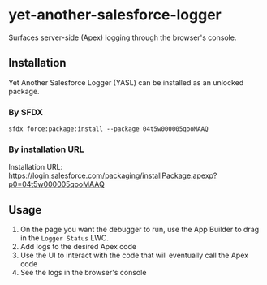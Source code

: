 # yet-another-salesforce-logger

Surfaces server-side (Apex) logging through the browser's console.

## Installation

Yet Another Salesforce Logger (YASL) can be installed as an unlocked package.

### By SFDX

`sfdx force:package:install --package 04t5w000005qooMAAQ`

### By installation URL

Installation URL: https://login.salesforce.com/packaging/installPackage.apexp?p0=04t5w000005qooMAAQ

## Usage

1. On the page you want the debugger to run, use the App Builder to drag in the `Logger Status`
   LWC.
2. Add logs to the desired Apex code
3. Use the UI to interact with the code that will eventually call the Apex code
4. See the logs in the browser's console